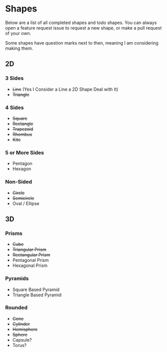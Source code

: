 # Shapes
Below are a list of all completed shapes and todo shapes. You can always open a feature request
issue to request a new shape, or make a pull request of your own.

Some shapes have question marks next to then, meaning I am considering making them.

## 2D
### 3 Sides
- ~~Line~~ (Yes I Consider a Line a 2D Shape Deal with It)
- ~~Triangle~~

### 4 Sides
- ~~Square~~
- ~~Rectangle~~
- ~~Trapezoid~~
- ~~Rhombus~~
- ~~Kite~~

### 5 or More Sides
- Pentagon
- Hexagon

### Non-Sided
- ~~Circle~~
- ~~Semicircle~~
- Oval / Ellipse

## 3D
### Prisms
- ~~Cube~~
- ~~Triangular Prism~~
- ~~Rectangular Prism~~
- Pentagonal Prism
- Hexagonal Prism

### Pyramids
- Square Based Pyramid
- Triangle Based Pyramid

### Rounded
- ~~Cone~~
- ~~Cylinder~~
- ~~Hemisphere~~
- ~~Sphere~~
- Capsule?
- Torus?